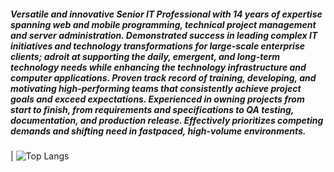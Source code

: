 ##### Versatile and innovative Senior IT Professional with 14 years of expertise spanning web and mobile programming, technical project management and server administration. Demonstrated success in leading complex IT initiatives and technology transformations for large-scale enterprise clients; adroit at supporting the daily, emergent, and long-term technology needs while enhancing the technology infrastructure and computer applications. Proven track record of training, developing, and motivating high-performing teams that consistently achieve project goals and exceed expectations. Experienced in owning projects from start to finish, from requirements and specifications to QA testing, documentation, and production release. Effectively prioritizes competing demands and shifting need in fastpaced, high-volume environments.

| ![Top Langs](https://github-readme-stats.vercel.app/api/top-langs/?username=zackmichaeltech&include_all_commits=true&count_private=true&theme=tokyonight)

<!--
**zackmichaeltech/zackmichaeltech** is a ✨ _special_ ✨ repository because its `README.md` (this file) appears on your GitHub profile.

Here are some ideas to get you started:

- 🔭 I’m currently working on ...
- 🌱 I’m currently learning ...
- 👯 I’m looking to collaborate on ...
- 🤔 I’m looking for help with ...
- 💬 Ask me about ...
- 📫 How to reach me: ...
- 😄 Pronouns: ...
- ⚡ Fun fact: ...
-->
